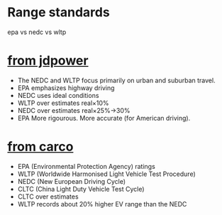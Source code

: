 # Range standards

epa vs nedc vs wltp

# [from jdpower](https://www.jdpower.com/cars/shopping-guides/electric-vehicle-range-testing-understanding-nedc-vs-wltp-vs-epa)

- The NEDC and WLTP focus primarily on urban and suburban travel.
- EPA emphasizes highway driving
- NEDC uses ideal conditions
- WLTP over estimates real×10%
- NEDC over estimates real×25%→30%
- EPA More rigourous. More accurate (for American driving).

# [from carco](https://www.licarco.com/news/ev-range-tests-explained-comparison-between-epa-ratings-wltp-nedc-and-cltc)

- EPA (Environmental Protection Agency) ratings
- WLTP (Worldwide Harmonised Light Vehicle Test Procedure)
- NEDC (New European Driving Cycle)
- CLTC (China Light Duty Vehicle Test Cycle)
- CLTC over estimates
- WLTP records about 20% higher EV range than the NEDC
